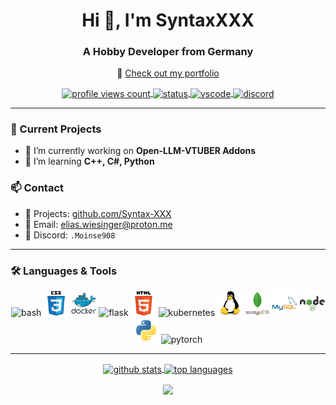 <h1 align="center">Hi 👋, I'm SyntaxXXX</h1>
<h3 align="center">A Hobby Developer from Germany</h3>

<p align="center">
  🔗 <a href="https://syntax-xxx.is-a.dev">Check out my portfolio</a>
</p>

<p align="center">
  <a href="https://syntax-xxx.is-a.dev">
    <img align="center" src="https://komarev.com/ghpvc/?username=Syntax-XXX&style=flat&color=6E3BF3" alt="profile views count" />
  </a>
  <a href="https://syntax-xxx.is-a.dev">
    <img align="center" src="https://api.statusbadges.me/badge/status/970379709596729446?simple=true" alt="status" />
  </a>
  <a href="https://syntax-xxx.is-a.dev">
    <img align="center" src="https://api.statusbadges.me/badge/vscode/970379709596729446" alt="vscode" />
  </a>
  <a href="https://discord.gg/wEnW2kPwce">
    <img align="center" src="https://img.shields.io/discord/1375141754885640222?label=Discord&logo=discord&logoColor=fafafa&style=flat&color=6e3bf3" alt="discord" />
  </a>
</p>

---

### 🚀 Current Projects

- 🔭 I’m currently working on **Open-LLM-VTUBER Addons**
- 🌱 I’m learning **C++, C#, Python**

### 📫 Contact

- 📂 Projects: [github.com/Syntax-XXX](https://github.com/Syntax-XXX)
- 📧 Email: elias.wiesinger@proton.me
- 💬 Discord: `.Moinse908`

---

### 🛠️ Languages & Tools

<p align="center">
  <img src="https://www.vectorlogo.zone/logos/gnu_bash/gnu_bash-icon.svg" alt="bash" width="40" height="40"/>
  <img src="https://raw.githubusercontent.com/devicons/devicon/master/icons/css3/css3-original-wordmark.svg" alt="css3" width="40" height="40"/>
  <img src="https://raw.githubusercontent.com/devicons/devicon/master/icons/docker/docker-original-wordmark.svg" alt="docker" width="40" height="40"/>
  <img src="https://www.vectorlogo.zone/logos/pocoo_flask/pocoo_flask-icon.svg" alt="flask" width="40" height="40"/>
  <img src="https://raw.githubusercontent.com/devicons/devicon/master/icons/html5/html5-original-wordmark.svg" alt="html5" width="40" height="40"/>
  <img src="https://www.vectorlogo.zone/logos/kubernetes/kubernetes-icon.svg" alt="kubernetes" width="40" height="40"/>
  <img src="https://raw.githubusercontent.com/devicons/devicon/master/icons/linux/linux-original.svg" alt="linux" width="40" height="40"/>
  <img src="https://raw.githubusercontent.com/devicons/devicon/master/icons/mongodb/mongodb-original-wordmark.svg" alt="mongodb" width="40" height="40"/>
  <img src="https://raw.githubusercontent.com/devicons/devicon/master/icons/mysql/mysql-original-wordmark.svg" alt="mysql" width="40" height="40"/>
  <img src="https://raw.githubusercontent.com/devicons/devicon/master/icons/nodejs/nodejs-original-wordmark.svg" alt="nodejs" width="40" height="40"/>
  <img src="https://raw.githubusercontent.com/devicons/devicon/master/icons/python/python-original.svg" alt="python" width="40" height="40"/>
  <img src="https://www.vectorlogo.zone/logos/pytorch/pytorch-icon.svg" alt="pytorch" width="40" height="40"/>
</p>

---

<p align="center">
  <a href="https://github.com/anuraghazra/github-readme-stats">
    <img align="center" src="https://github-readme-stats.vercel.app/api?username=Syntax-XXX&show_icons=true&theme=transparent&include_all_commits=true&ring_color=6e3bf3&title_color=6e3bf3&text_color=ffffff&icon_color=6e3bf3&hide_border=true" alt="github stats" />
  </a>
  <a href="https://github.com/anuraghazra/github-readme-stats">
    <img align="center" src="https://github-readme-stats.vercel.app/api/top-langs/?username=Syntax-XXX&layout=compact&show_icons=true&theme=transparent&include_all_commits=true&ring_color=6e3bf3&title_color=6e3bf3&text_color=ffffff&icon_color=6e3bf3&hide_border=true&langs_count=10" alt="top languages" />
  </a>
</p>

<p align="center">
  <a href="https://lanyard.cnrad.dev">
    <img align="center" src="https://lanyard.cnrad.dev/api/970379709596729446?bg=363636&theme=dark&idleMessage=Just%20Chilling%20rn&showDisplayName=true&borderRadius=20px" />
  </a>
</p>
